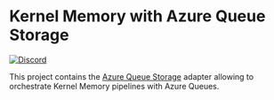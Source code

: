 ﻿# Kernel Memory with Azure Queue Storage

[![Discord](https://img.shields.io/discord/1063152441819942922?label=Discord&logo=discord&logoColor=white&color=d82679)](https://aka.ms/SKDiscord)

This project contains the [Azure Queue Storage](https://learn.microsoft.com/azure/storage/queues)
adapter allowing to orchestrate Kernel Memory pipelines with Azure Queues.
